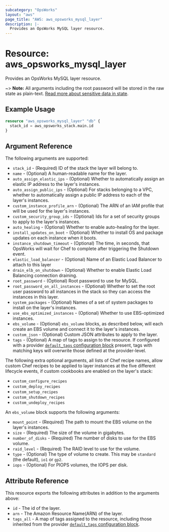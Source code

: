 ```yaml
---
subcategory: "OpsWorks"
layout: "aws"
page_title: "AWS: aws_opsworks_mysql_layer"
description: |-
  Provides an OpsWorks MySQL layer resource.
---
```


# Resource: aws_opsworks_mysql_layer

Provides an OpsWorks MySQL layer resource.

~> **Note:** All arguments including the root password will be stored in the raw state as plain-text.
[Read more about sensitive data in state](https://www.terraform.io/docs/state/sensitive-data.html).

## Example Usage

```terraform
resource "aws_opsworks_mysql_layer" "db" {
  stack_id = aws_opsworks_stack.main.id
}
```

## Argument Reference

The following arguments are supported:

* `stack_id` - (Required) ID of the stack the layer will belong to.
* `name` - (Optional) A human-readable name for the layer.
* `auto_assign_elastic_ips` - (Optional) Whether to automatically assign an elastic IP address to the layer's instances.
* `auto_assign_public_ips` - (Optional) For stacks belonging to a VPC, whether to automatically assign a public IP address to each of the layer's instances.
* `custom_instance_profile_arn` - (Optional) The ARN of an IAM profile that will be used for the layer's instances.
* `custom_security_group_ids` - (Optional) Ids for a set of security groups to apply to the layer's instances.
* `auto_healing` - (Optional) Whether to enable auto-healing for the layer.
* `install_updates_on_boot` - (Optional) Whether to install OS and package updates on each instance when it boots.
* `instance_shutdown_timeout` - (Optional) The time, in seconds, that OpsWorks will wait for Chef to complete after triggering the Shutdown event.
* `elastic_load_balancer` - (Optional) Name of an Elastic Load Balancer to attach to this layer
* `drain_elb_on_shutdown` - (Optional) Whether to enable Elastic Load Balancing connection draining.
* `root_password` - (Optional) Root password to use for MySQL.
* `root_password_on_all_instances` - (Optional) Whether to set the root user password to all instances in the stack so they can access the instances in this layer.
* `system_packages` - (Optional) Names of a set of system packages to install on the layer's instances.
* `use_ebs_optimized_instances` - (Optional) Whether to use EBS-optimized instances.
* `ebs_volume` - (Optional) `ebs_volume` blocks, as described below, will each create an EBS volume and connect it to the layer's instances.
* `custom_json` - (Optional) Custom JSON attributes to apply to the layer.
* `tags` - (Optional) A map of tags to assign to the resource. If configured with a provider [`default_tags` configuration block](https://registry.terraform.io/providers/hashicorp/aws/latest/docs#default_tags-configuration-block) present, tags with matching keys will overwrite those defined at the provider-level.

The following extra optional arguments, all lists of Chef recipe names, allow
custom Chef recipes to be applied to layer instances at the five different
lifecycle events, if custom cookbooks are enabled on the layer's stack:

* `custom_configure_recipes`
* `custom_deploy_recipes`
* `custom_setup_recipes`
* `custom_shutdown_recipes`
* `custom_undeploy_recipes`

An `ebs_volume` block supports the following arguments:

* `mount_point` - (Required) The path to mount the EBS volume on the layer's instances.
* `size` - (Required) The size of the volume in gigabytes.
* `number_of_disks` - (Required) The number of disks to use for the EBS volume.
* `raid_level` - (Required) The RAID level to use for the volume.
* `type` - (Optional) The type of volume to create. This may be `standard` (the default), `io1` or `gp2`.
* `iops` - (Optional) For PIOPS volumes, the IOPS per disk.

## Attribute Reference

This resource exports the following attributes in addition to the arguments above:

* `id` - The id of the layer.
* `arn` - The Amazon Resource Name(ARN) of the layer.
* `tags_all` - A map of tags assigned to the resource, including those inherited from the provider [`default_tags` configuration block](https://registry.terraform.io/providers/hashicorp/aws/latest/docs#default_tags-configuration-block).
